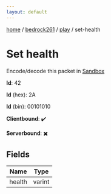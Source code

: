 ```yaml
---
layout: default
---
```


[home](/)  /  [bedrock261](/protocol/bedrock261)  /  [play](/protocol/bedrock261/play)  /  set-health

# Set health

Encode/decode this packet in [Sandbox](../../../sandbox/bedrock261#Play.SetHealth)

**Id**: 42

**Id** (hex): 2A

**Id** (bin): 00101010

**Clientbound**: ✔️

**Serverbound**: ✖️

## Fields

Name | Type
---|---
health | varint
